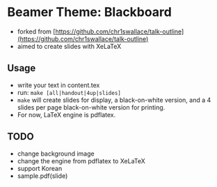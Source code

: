 # Beamer Theme: Blackboard
- forked from [https://github.com/chr1swallace/talk-outline](https://github.com/chr1swallace/talk-outline)
- aimed to create slides with XeLaTeX

## Usage
- write your text in content.tex
- run: `make [all|handout|4up|slides]`
 - `make` will create slides for display, a black-on-white version, and a 4 slides per page black-on-white version for printing.
 - For now, LaTeX engine is pdflatex.

## TODO
- change background image
- change the engine from pdflatex to XeLaTeX
- support Korean
- sample.pdf(slide)
